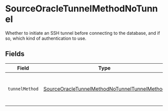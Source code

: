 # SourceOracleTunnelMethodNoTunnel

Whether to initiate an SSH tunnel before connecting to the database, and if so, which kind of authentication to use.


## Fields

| Field                                                                                                               | Type                                                                                                                | Required                                                                                                            | Description                                                                                                         |
| ------------------------------------------------------------------------------------------------------------------- | ------------------------------------------------------------------------------------------------------------------- | ------------------------------------------------------------------------------------------------------------------- | ------------------------------------------------------------------------------------------------------------------- |
| `tunnelMethod`                                                                                                      | [SourceOracleTunnelMethodNoTunnelTunnelMethod](../../models/shared/SourceOracleTunnelMethodNoTunnelTunnelMethod.md) | :heavy_check_mark:                                                                                                  | No ssh tunnel needed to connect to database                                                                         |